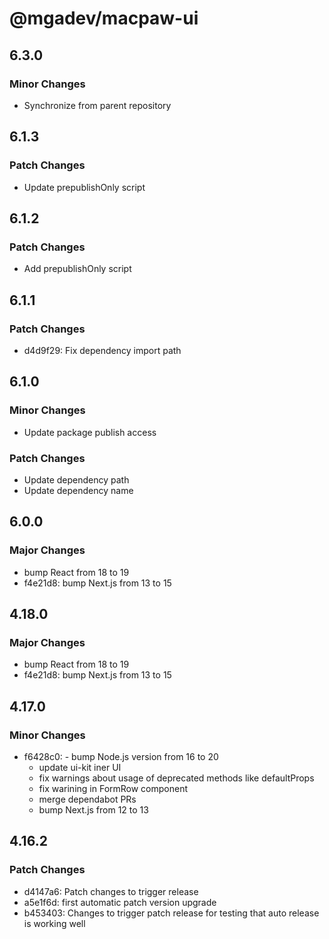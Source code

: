 # @mgadev/macpaw-ui

## 6.3.0

### Minor Changes

- Synchronize from parent repository

## 6.1.3

### Patch Changes

- Update prepublishOnly script

## 6.1.2

### Patch Changes

- Add prepublishOnly script

## 6.1.1

### Patch Changes

- d4d9f29: Fix dependency import path

## 6.1.0

### Minor Changes

- Update package publish access

### Patch Changes

- Update dependency path
- Update dependency name

## 6.0.0

### Major Changes

- bump React from 18 to 19
- f4e21d8: bump Next.js from 13 to 15

## 4.18.0

### Major Changes

- bump React from 18 to 19
- f4e21d8: bump Next.js from 13 to 15

## 4.17.0

### Minor Changes

- f6428c0: - bump Node.js version from 16 to 20
  - update ui-kit iner UI
  - fix warnings about usage of deprecated methods like defaultProps
  - fix warining in FormRow component
  - merge dependabot PRs
  - bump Next.js from 12 to 13

## 4.16.2

### Patch Changes

- d4147a6: Patch changes to trigger release
- a5e1f6d: first automatic patch version upgrade
- b453403: Changes to trigger patch release for testing that auto release is working well
